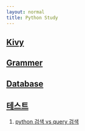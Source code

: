 ```yaml
---
layout: normal
title: Python Study
---
```


## [Kivy](../kivy/kivy_study)

## [Grammer](../common/grammer)

## [Database](../common/database)

## [테스트](../common/curious)

1. [python 검색 vs query 검색](../common/curious/#python-조건과-sqlite의-조건-속도-차이)